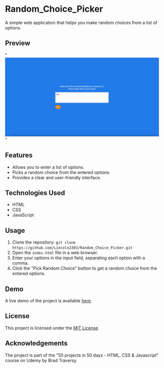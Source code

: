 # Random_Choice_Picker
A simple web application that helps you make random choices from a list of options.

## Preview

"![Alt Text](img/random_choice_picker.gif)"

## Features

- Allows you to enter a list of options.
- Picks a random choice from the entered options.
- Provides a clear and user-friendly interface.

## Technologies Used

- HTML
- CSS
- JavaScript

## Usage

1. Clone the repository: `git clone https://github.com/Lincoln2303/Random_Choice_Picker.git`
2. Open the `index.html` file in a web browser.
3. Enter your options in the input field, separating each option with a comma.
4. Click the "Pick Random Choice" button to get a random choice from the entered options.

## Demo

A live demo of the project is available [here](https://lincoln2303.github.io/Random_Choice_Picker/).

## License

This project is licensed under the [MIT License](LICENSE).

## Acknowledgements

The project is part of the "50 projects in 50 days - HTML, CSS & Javascript" course on Udemy by Brad Traversy.
